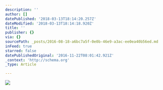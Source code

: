 ```yaml
---
description: ''
author: []
datePublished: '2018-03-13T18:14:20.257Z'
dateModified: '2018-03-13T18:14:18.920Z'
title: ''
publisher: {}
via: {}
sourcePath: _posts/2016-08-18-a6bc7a5f-0e0b-46e9-a3ac-ee0ea40b56ed.md
inFeed: true
starred: false
datePublishedOriginal: '2016-11-22T08:01:42.921Z'
_context: 'http://schema.org'
_type: Article

---
```

![](https://the-grid-user-content.s3-us-west-2.amazonaws.com/7efd3ede-cb3b-4770-a108-33d800fa32ed.jpg)